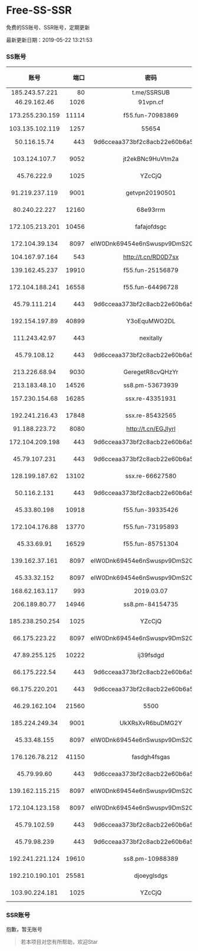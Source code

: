 # Free-SS-SSR

免费的SS账号、SSR账号，定期更新

最新更新日期：2019-05-22 13:21:53 

### SS账号

|账号|端口|密码|加密方式|更新时间|国家|
|:-----:|-----:|:----:|:----:|:----:|:----:|
|185.243.57.221|80|t.me/SSRSUB|rc4-md5|13:17:16|US|
|46.29.162.46|1026|91vpn.cf|rc4-md5|13:17:13|RU|
|173.255.230.159|11114|f55.fun-70983869|aes-256-cfb|13:17:04|US|
|103.135.102.119|1257|55654|chacha20|13:17:17|US|
|50.116.15.74|443|9d6cceaa373bf2c8acb22e60b6a58be6|aes-256-cfb|13:17:15|US|
|103.124.107.7|9052|jt2ekBNc9HuVtm2a|aes-256-cfb|13:17:17|US|
|45.76.222.9|1025|YZcCjQ|chacha20-ietf|13:17:18|JP|
|91.219.237.119|9001|getvpn20190501|aes-256-cfb|13:17:19|HU|
|80.240.22.227|12160|68e93rrm|aes-256-cfb|13:17:12|DE|
|172.105.213.201|10456|fafajofdsgc|aes-256-cfb|13:17:20|JP|
|172.104.39.134|8097|eIW0Dnk69454e6nSwuspv9DmS201tQ0D|aes-256-cfb|13:17:13|SG|
|104.167.97.164|543|http://t.cn/RD0D7sx|rc4-md5|13:17:15|CA|
|139.162.45.237|19910|f55.fun-25156879|aes-256-cfb|13:17:06|SG|
|172.104.188.241|16558|f55.fun-64496728|aes-256-cfb|13:17:06|SG|
|45.79.111.214|443|9d6cceaa373bf2c8acb22e60b6a58be6|aes-256-cfb|13:17:15|US|
|192.154.197.89|40899|Y3oEquMWO2DL|aes-256-cfb|13:17:22|US|
|111.243.42.97|443|nexitally|aes-128-ctr|13:07:16|TW|
|45.79.108.12|443|9d6cceaa373bf2c8acb22e60b6a58be6|aes-256-cfb|13:17:15|US|
|213.226.68.94|9030|GeregetR8cvQHzYr|aes-256-cfb|13:17:18|DE|
|213.183.48.10|14526|ss8.pm-53673939|rc4-md5|13:17:07|RU|
|157.230.154.68|16285|ssx.re-43351931|aes-256-cfb|13:17:07|US|
|192.241.216.43|17848|ssx.re-85432565|aes-256-cfb|13:17:06|US|
|91.188.223.72|8080|http://t.cn/EGJIyrl|rc4-md5|13:17:16|RU|
|172.104.209.198|443|9d6cceaa373bf2c8acb22e60b6a58be6|aes-256-cfb|13:17:17|US|
|45.79.107.231|443|9d6cceaa373bf2c8acb22e60b6a58be6|aes-256-cfb|13:17:16|US|
|128.199.187.62|13102|ssx.re-66627580|aes-256-cfb|13:17:07|SG|
|50.116.2.131|443|9d6cceaa373bf2c8acb22e60b6a58be6|aes-256-cfb|13:17:15|US|
|45.33.80.198|10918|f55.fun-39335426|aes-256-cfb|13:17:04|US|
|172.104.176.88|13770|f55.fun-73195893|aes-256-cfb|13:17:06|SG|
|45.33.69.91|16529|f55.fun-85751304|aes-256-cfb|13:17:04|US|
|139.162.37.161|8097|eIW0Dnk69454e6nSwuspv9DmS201tQ0D|aes-256-cfb|13:17:12|SG|
|45.33.32.152|8097|eIW0Dnk69454e6nSwuspv9DmS201tQ0D|aes-256-cfb|13:17:13|US|
|168.62.163.117|993|2019.03.07|rc4-md5|13:17:15|US|
|206.189.80.77|14946|ss8.pm-84154735|aes-256-cfb|13:17:07|SG|
|185.238.250.254|1025|YZcCjQ|chacha20-ietf|13:17:06|US|
|66.175.223.22|8097|eIW0Dnk69454e6nSwuspv9DmS201tQ0D|aes-256-cfb|13:17:16|US|
|47.89.255.125|10222|ij39fsdgd|chacha20-ietf|13:17:18|US|
|66.175.222.54|443|9d6cceaa373bf2c8acb22e60b6a58be6|aes-256-cfb|13:17:17|US|
|66.175.220.201|443|9d6cceaa373bf2c8acb22e60b6a58be6|aes-256-cfb|13:17:11|US|
|46.29.162.104|21560|5500|chacha20-ietf|13:17:17|RU|
|185.224.249.34|9001|UkXRsXvR6buDMG2Y|aes-256-cfb|13:17:13|RU|
|45.33.48.155|8097|eIW0Dnk69454e6nSwuspv9DmS201tQ0D|aes-256-cfb|13:17:17|US|
|176.126.78.212|41150|fasdgh4fsgas|chacha20-ietf|13:12:17|GB|
|45.79.99.60|443|9d6cceaa373bf2c8acb22e60b6a58be6|aes-256-cfb|13:17:11|US|
|139.162.115.215|8097|eIW0Dnk69454e6nSwuspv9DmS201tQ0D|aes-256-cfb|13:17:18|JP|
|172.104.123.158|8097|eIW0Dnk69454e6nSwuspv9DmS201tQ0D|aes-256-cfb|13:17:17|JP|
|45.79.102.59|443|9d6cceaa373bf2c8acb22e60b6a58be6|aes-256-cfb|13:17:16|US|
|45.79.98.239|443|9d6cceaa373bf2c8acb22e60b6a58be6|aes-256-cfb|13:17:15|US|
|192.241.221.124|19610|ss8.pm-10988389|aes-256-cfb|13:17:06|US|
|192.210.190.101|25581|djoeyglsdgs|aes-256-cfb|13:17:11|US|
|103.90.224.181|1025|YZcCjQ|chacha20-ietf|13:17:08|VN|


### SSR账号

抱歉，暂无账号



> 若本项目对您有所帮助，欢迎Star